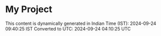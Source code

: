 # My Project

This content is dynamically generated in Indian Time (IST): 2024-09-24 09:40:25 IST
Converted to UTC: 2024-09-24 04:10:25 UTC
